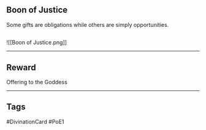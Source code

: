 ## Boon of Justice
Some gifts are obligations while others are simply opportunities.
## 
![[Boon of Justice.png]]

---
## Reward
Offering to the Goddess

---
## Tags
#DivinationCard
#PoE1